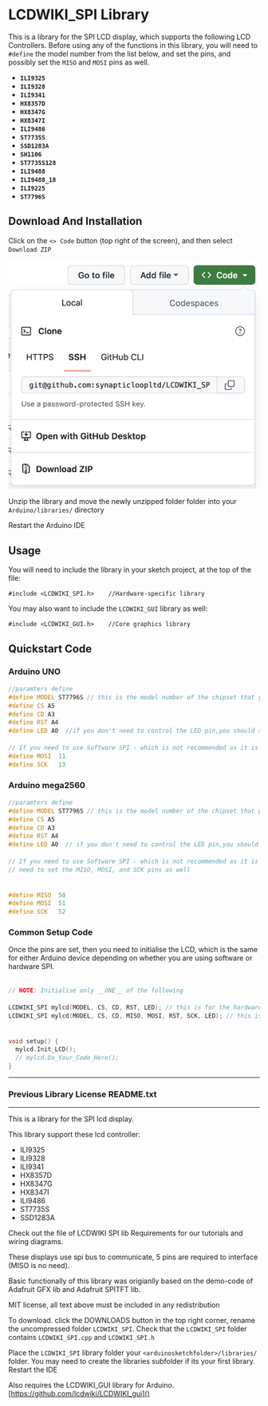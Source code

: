# LCDWIKI_SPI Library

This is a library for the SPI LCD display, which supports the following LCD Controllers.  Before using any of the functions in this library, you will need to `#define` the model number from the list below, and set the pins, and possibly set the `MISO` and `MOSI` pins as well.

 - **`ILI9325`**
 - **`ILI9328`**
 - **`ILI9341`**
 - **`HX8357D`**
 - **`HX8347G`**
 - **`HX8347I`**
 - **`ILI9486`**
 - **`ST7735S`**
 - **`SSD1283A`**
 - **`SH1106`**
 - **`ST7735S128`**
 - **`ILI9488`**
 - **`ILI9488_18`**
 - **`ILI9225`**
 - **`ST7796S`**


## Download And Installation

Click on the `<> Code` button (top right of the screen), and then select `Download ZIP`

![Downloading the code](/Document/images/arduino-download-library.png)

Unzip the library and move the newly unzipped folder folder into your `Arduino/libraries/` directory

Restart the Arduino IDE

## Usage
You will need to include the library in your sketch project, at the top of the file:

```
#include <LCDWIKI_SPI.h>    //Hardware-specific library
```

You may also want to include the `LCDWIKI_GUI` library as well:

```
#include <LCDWIKI_GUI.h>    //Core graphics library
```

## Quickstart Code

### Arduino UNO
```c++
//paramters define
#define MODEL ST7796S // this is the model number of the chipset that you are using
#define CS A5
#define CD A3
#define RST A4
#define LED A0  //if you don't need to control the LED pin,you should set it to -1 and set it to 3.3V

// If you need to use Software SPI - which is not recommended as it is much slower - you will need to set the MOSI and SCK pins as well
#define MOSI  11
#define SCK   13
```

### Arduino mega2560

```c++
//paramters define
#define MODEL ST7796S // this is the model number of the chipset that you are using
#define CS A5
#define CD A3
#define RST A4
#define LED A0  // if you don't need to control the LED pin,you should set it to -1 and set it to 3.3V

// If you need to use Software SPI - which is not recommended as it is much slower - you will 
// need to set the MISO, MOSI, and SCK pins as well


#define MISO  50
#define MOSI  51
#define SCK   52

```

### Common Setup Code

Once the pins are set, then you need to initialise the LCD, which is the same for either Arduino device depending on whether you are using software or hardware SPI.

```c++

// NOTE: Initialise only __ONE__ of the following

LCDWIKI_SPI mylcd(MODEL, CS, CD, RST, LED); // this is for the hardware SPI
LCDWIKI_SPI mylcd(MODEL, CS, CD, MISO, MOSI, RST, SCK, LED); // this is for the software SPI


void setup() {
  mylcd.Init_LCD();
  // mylcd.Do_Your_Code_Here();
}

```

---

### Previous Library License README.txt

--- 

This is a library for the SPI lcd display.

This library support these lcd controller:

- ILI9325 
- ILI9328 
- ILI9341 
- HX8357D 
- HX8347G 
- HX8347I 
- ILI9486 
- ST7735S 
- SSD1283A

Check out the file of LCDWIKI SPI lib Requirements for our tutorials and wiring diagrams.

These displays use spi bus to communicate, 5 pins are required to interface (MISO is no need).

Basic functionally of this library was origianlly based on the demo-code of Adafruit GFX lib and Adafruit SPITFT lib.  

MIT license, all text above must be included in any redistribution

To download. click the DOWNLOADS button in the top right corner, rename the uncompressed folder `LCDWIKI_SPI`. Check that the `LCDWIKI_SPI` folder contains `LCDWIKI_SPI.cpp` and `LCDWIKI_SPI.h`

Place the `LCDWIKI_SPI` library folder your `<arduinosketchfolder>/libraries/` folder. You may need to create the libraries subfolder if its your first library. Restart the IDE

Also requires the LCDWIKI_GUI library for Arduino. 
[https://github.com/lcdwiki/LCDWIKI_gui]()
